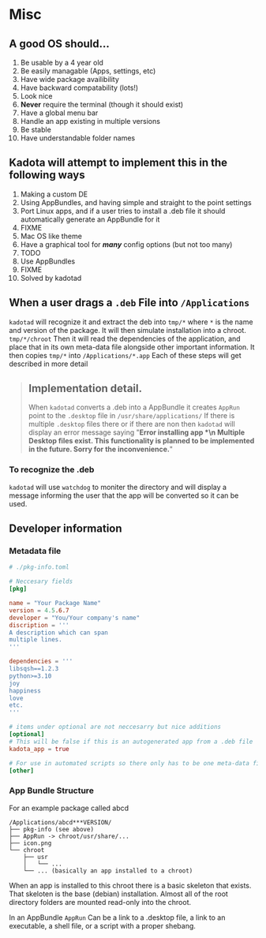 # Misc

## A good OS should...
1. Be usable by a 4 year old
2. Be easily managable (Apps, settings, etc)
3. Have wide package availibility
4. Have backward compatability (lots!)
5. Look nice
6. **Never** require the terminal (though it should exist)
7. Have a global menu bar
8. Handle an app existing in multiple versions
9. Be stable
10. Have understandable folder names

## Kadota will attempt to implement this in the following ways
1. Making a custom DE
2. Using AppBundles, and having simple and straight to the point settings
3. Port Linux apps, and if a user tries to install a .deb file it should automatically generate an AppBundle for it
4. FIXME
5. Mac OS like theme
6. Have a graphical tool for ***many*** config options (but not too many)
7. TODO
8. Use AppBundles
9. FIXME
10. Solved by kadotad


## When a user drags a ```.deb``` File into ```/Applications```

```kadotad``` will recognize it and extract the deb into ```tmp/*``` where ```*``` is the name and
version of the package. It will then simulate installation into a chroot. ```tmp/*/chroot``` Then it
will read the dependencies of the application, and place that in its own meta-data file alongside
other important information. It then copies ```tmp/*``` into ```/Applications/*.app``` Each of these
steps will get described in more detail

> ## **Implementation detail.**
> When ```kadotad``` converts a .deb into a AppBundle it creates ```AppRun``` point to the ```.desktop```
> file in ```/usr/share/applications/``` If there is multiple ```.desktop``` files there or if there
> are non then ```kadotad``` will display an error message saying "**Error installing app *\n Multiple
> Desktop files exist. This functionality is planned to be implemented in the future. Sorry for the
> inconvenience.**"

### To recognize the .deb
```kadotad``` will use ```watchdog``` to moniter  the directory and will display a message informing
the user that the app will be converted so it can be used.

###


## Developer information

### Metadata file
```toml
# ./pkg-info.toml

# Neccesary fields
[pkg]

name = "Your Package Name"
version = 4.5.6.7
developer = "You/Your company's name"
discription = '''
A description which can span
multiple lines.
'''

dependencies = '''
libsqsh==1.2.3
python>=3.10
joy
happiness
love
etc.
'''

# items under optional are not neccesarry but nice additions
[optional]
# This will be false if this is an autogenerated app from a .deb file
kadota_app = true

# For use in automated scripts so there only has to be one meta-data file
[other]
```

### App Bundle Structure
For an example package called abcd
```
/Applications/abcd***VERSION/
├── pkg-info (see above)
├── AppRun -> chroot/usr/share/...
├── icon.png
└── chroot
	├── usr
	│	└── ...
	└── ... (basically an app installed to a chroot)
```

When an app is installed to this chroot there is a basic skeleton that exists.
That skeloten is the base (debian) installation. Almost all of the root directory folders are
mounted read-only into the chroot.

In an AppBundle ```AppRun``` Can be a link to a .desktop file, a link to an executable, a shell file,
or a script with a proper shebang.
